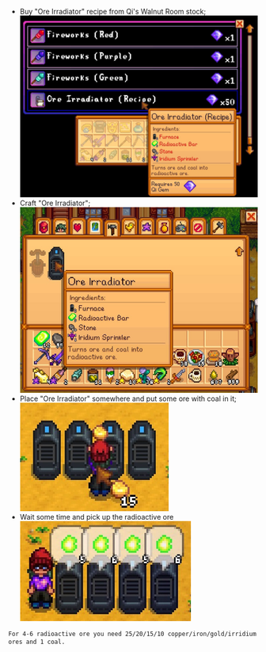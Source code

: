 * Buy "Ore Irradiator" recipe from Qi's Walnut Room stock;  
![1](docs/1.jpg)
* Craft "Ore Irradiator";  
![2](docs/2.jpg)
* Place "Ore Irradiator" somewhere and put some ore with coal in it;  
![3](docs/3.jpg)
* Wait some time and pick up the radioactive ore  
![4](docs/4.jpg)

```
For 4-6 radioactive ore you need 25/20/15/10 copper/iron/gold/irridium ores and 1 coal.
```